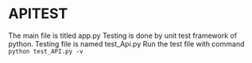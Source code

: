 # APITEST
The main file is titled app.py
Testing is done by unit test framework of python.
Testing file is named test_Api.py
Run the test file with command `python test_API.py -v`